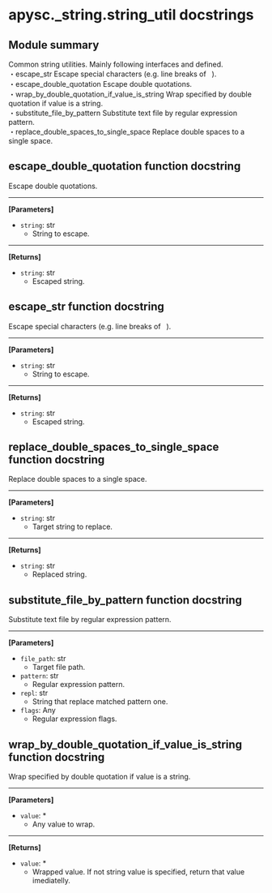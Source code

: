 # apysc._string.string_util docstrings

## Module summary

Common string utilities. Mainly following interfaces and defined. <br>・escape_str Escape special characters (e.g. line breaks of ` `). <br>・escape_double_quotation Escape double quotations. <br>・wrap_by_double_quotation_if_value_is_string Wrap specified by double quotation if value is a string. <br>・substitute_file_by_pattern Substitute text file by regular expression pattern. <br>・replace_double_spaces_to_single_space Replace double spaces to a single space.

## escape_double_quotation function docstring

Escape double quotations.<hr>

**[Parameters]**

- `string`: str
  - String to escape.

<hr>

**[Returns]**

- `string`: str
  - Escaped string.

## escape_str function docstring

Escape special characters (e.g. line breaks of ` `).<hr>

**[Parameters]**

- `string`: str
  - String to escape.

<hr>

**[Returns]**

- `string`: str
  - Escaped string.

## replace_double_spaces_to_single_space function docstring

Replace double spaces to a single space.<hr>

**[Parameters]**

- `string`: str
  - Target string to replace.

<hr>

**[Returns]**

- `string`: str
  - Replaced string.

## substitute_file_by_pattern function docstring

Substitute text file by regular expression pattern.<hr>

**[Parameters]**

- `file_path`: str
  - Target file path.
- `pattern`: str
  - Regular expression pattern.
- `repl`: str
  - String that replace matched pattern one.
- `flags`: Any
  - Regular expression flags.

## wrap_by_double_quotation_if_value_is_string function docstring

Wrap specified by double quotation if value is a string.<hr>

**[Parameters]**

- `value`: *
  - Any value to wrap.

<hr>

**[Returns]**

- `value`: *
  - Wrapped value. If not string value is specified, return that value imediatelly.